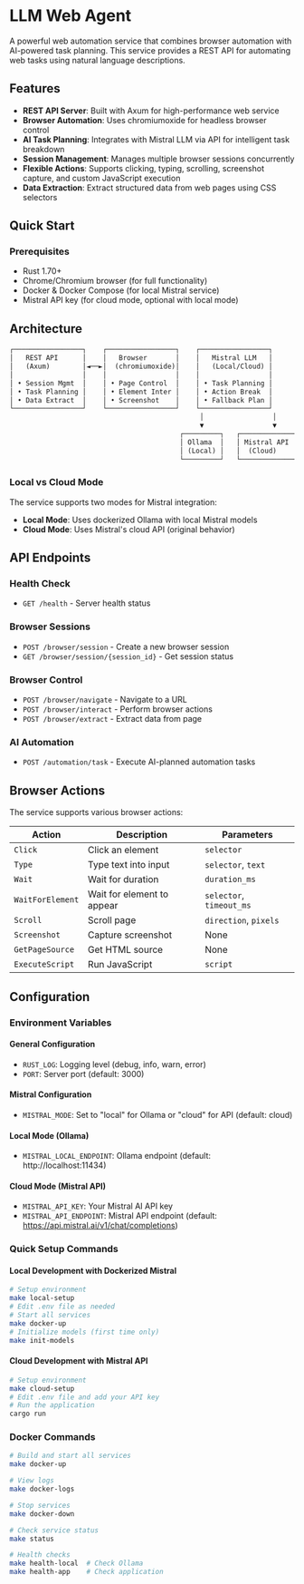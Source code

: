 # LLM Web Agent

A powerful web automation service that combines browser automation with AI-powered task planning. This service provides a REST API for automating web tasks using natural language descriptions.

## Features

- **REST API Server**: Built with Axum for high-performance web service
- **Browser Automation**: Uses chromiumoxide for headless browser control
- **AI Task Planning**: Integrates with Mistral LLM via API for intelligent task breakdown
- **Session Management**: Manages multiple browser sessions concurrently
- **Flexible Actions**: Supports clicking, typing, scrolling, screenshot capture, and custom JavaScript execution
- **Data Extraction**: Extract structured data from web pages using CSS selectors

## Quick Start

### Prerequisites

- Rust 1.70+
- Chrome/Chromium browser (for full functionality)
- Docker & Docker Compose (for local Mistral service)
- Mistral API key (for cloud mode, optional with local mode)

## Architecture

```txt
┌─────────────────┐    ┌─────────────────┐    ┌─────────────────┐
│   REST API      │    │   Browser       │    │   Mistral LLM   │
│   (Axum)        │◄──►│  (chromiumoxide)│    │   (Local/Cloud) │
│                 │    │                 │    │                 │
│ • Session Mgmt  │    │ • Page Control  │    │ • Task Planning │
│ • Task Planning │    │ • Element Inter │    │ • Action Break  │
│ • Data Extract  │    │ • Screenshot    │    │ • Fallback Plan │
└─────────────────┘    └─────────────────┘    └─────────────────┘
                                               │                 │
                                               ▼                 ▼
                                          ┌─────────┐   ┌─────────────┐
                                          │ Ollama  │   │ Mistral API │
                                          │ (Local) │   │  (Cloud)    │
                                          └─────────┘   └─────────────┘
```

### Local vs Cloud Mode

The service supports two modes for Mistral integration:

- **Local Mode**: Uses dockerized Ollama with local Mistral models
- **Cloud Mode**: Uses Mistral's cloud API (original behavior)

## API Endpoints

### Health Check

- `GET /health` - Server health status

### Browser Sessions

- `POST /browser/session` - Create a new browser session
- `GET /browser/session/{session_id}` - Get session status

### Browser Control

- `POST /browser/navigate` - Navigate to a URL
- `POST /browser/interact` - Perform browser actions
- `POST /browser/extract` - Extract data from page

### AI Automation

- `POST /automation/task` - Execute AI-planned automation tasks

## Browser Actions

The service supports various browser actions:

| Action | Description | Parameters |
|--------|-------------|------------|
| `Click` | Click an element | `selector` |
| `Type` | Type text into input | `selector`, `text` |
| `Wait` | Wait for duration | `duration_ms` |
| `WaitForElement` | Wait for element to appear | `selector`, `timeout_ms` |
| `Scroll` | Scroll page | `direction`, `pixels` |
| `Screenshot` | Capture screenshot | None |
| `GetPageSource` | Get HTML source | None |
| `ExecuteScript` | Run JavaScript | `script` |

## Configuration

### Environment Variables

#### General Configuration

- `RUST_LOG`: Logging level (debug, info, warn, error)
- `PORT`: Server port (default: 3000)

#### Mistral Configuration

- `MISTRAL_MODE`: Set to "local" for Ollama or "cloud" for API (default: cloud)

#### Local Mode (Ollama)

- `MISTRAL_LOCAL_ENDPOINT`: Ollama endpoint (default: http://localhost:11434)

#### Cloud Mode (Mistral API)

- `MISTRAL_API_KEY`: Your Mistral AI API key
- `MISTRAL_API_ENDPOINT`: Mistral API endpoint (default: https://api.mistral.ai/v1/chat/completions)

### Quick Setup Commands

#### Local Development with Dockerized Mistral

```bash
# Setup environment
make local-setup
# Edit .env file as needed
# Start all services
make docker-up
# Initialize models (first time only)
make init-models
```

#### Cloud Development with Mistral API

```bash
# Setup environment
make cloud-setup
# Edit .env file and add your API key
# Run the application
cargo run
```

### Docker Commands

```bash
# Build and start all services
make docker-up

# View logs
make docker-logs

# Stop services
make docker-down

# Check service status
make status

# Health checks
make health-local  # Check Ollama
make health-app    # Check application
```
